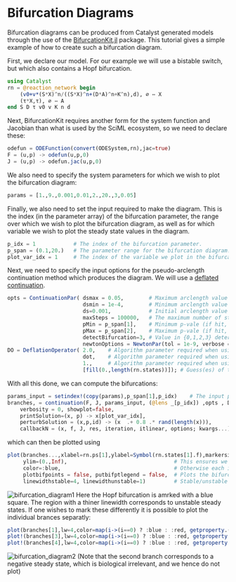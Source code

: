 # Bifurcation Diagrams
Bifurcation diagrams can be produced from Catalyst generated models through the use of the [BifurcationKit.jl](https://github.com/rveltz/BifurcationKit.jl/) package. This tutorial gives a simple example of how to create such a bifurcation diagram.

First, we declare our model. For our example we will use a bistable switch, but which also contains a Hopf bifurcation.
```julia
using Catalyst
rn = @reaction_network begin
    (v0+v*(S*X)^n/((S*X)^n+(D*A)^n+K^n),d), ∅ ↔ X
    (τ*X,τ), ∅ ↔ A
end S D τ v0 v K n d
```
Next, BifurcationKit requires another form for the system function and Jacobian than what is used by the SciML ecosystem, so we need to declare these:
```julia
odefun = ODEFunction(convert(ODESystem,rn),jac=true)
F = (u,p) -> odefun(u,p,0)      
J = (u,p) -> odefun.jac(u,p,0)
```
We also need to specify the system parameters for which we wish to plot the bifurcation diagram:
```julia
params = [1.,9.,0.001,0.01,2.,20.,3,0.05]
```
Finally, we also need to set the input required to make the diagram. This is the index (in the parameter array) of the bifurcation parameter, the range over which we wish to plot the bifurcation diagram, as well as for which variable we wish to plot the steady state values in the diagram.
```julia
p_idx = 1            # The index of the bifurcation parameter.
p_span = (0.1,20.)   # The parameter range for the bifurcation diagram.
plot_var_idx = 1     # The index of the variable we plot in the bifurcation diagram.
```

Next, we need to specify the input options for the pseudo-arclength continuation method which produces the diagram. We will use a [deflated continuation](https://rveltz.github.io/BifurcationKit.jl/dev/DeflatedContinuation/).
```julia
opts = ContinuationPar( dsmax = 0.05,        # Maximum arclength value of the pseudo-arc length continuation method.
                        dsmin = 1e-4,        # Minimum arclength value of the pseudo-arc length continuation method.
                        ds=0.001,            # Initial arclength value of the pseudo-arc length continuation method (should be positive).
                        maxSteps = 100000,   # The maximum number of steps.
                        pMin = p_span[1],    # Minimum p-vale (if hit, the method stops).
                        pMax = p_span[2],    # Maximum p-vale (if hit, the method stops).
                        detectBifurcation=3, # Value in {0,1,2,3} determening to what extent bofurcation points are detected (0 means nothing is done, 3 both them and there localisation are detected).
                        newtonOptions = NewtonPar(tol = 1e-9, verbose = false, maxIter = 15)) #Parameters to the newton solver (when finding fixed points) see BifurcationKit documentation.
DO = DeflationOperator( 2.0,    # Algorithm parameter required when using deflated continuation, see BifurcationKit documentation.
                        dot,    # Algorithm parameter required when using deflated continuation, see BifurcationKit documentation.
                        1.,     # Algorithm parameter required when using deflated continuation, see BifurcationKit documentation.
                        [fill(0.,length(rn.states))]); # Guess(es) of the fixed point for the initial parameter set. Do not need to be exact.

```
With all this done, we can compute the bifurcations:
```julia
params_input = setindex!(copy(params),p_span[1],p_idx)    # The input parameter values have to start at the first index of our parameter span.
branches, = continuation(F, J, params_input, (@lens _[p_idx]) ,opts , DO,             # Gives our input.
    verbosity = 0, showplot=false,                                                    # We do not want to display, or plot, intermediary results.
    printSolution=(x, p) -> x[plot_var_idx],                                          # How we wish to print the output in the diagram. Here we simply want the value of the target varriable.
    perturbSolution = (x,p,id) -> (x  .+ 0.8 .* rand(length(x))),                     # Parameter for the continuation method, see BifurcationKit documentation.
    callbackN = (x, f, J, res, iteration, itlinear, options; kwargs...) -> res <1e7)  # Parameter for the continuation method, see BifurcationKit documentation.
```
which can then be plotted using
```julia
plot(branches...,xlabel=rn.ps[1],ylabel=Symbol(rn.states[1].f),markersize=4,
     ylim=(0.,Inf),                                  # This ensures we do not display negative solutions.
     color=:blue,                                    # Otherwise each individual branch will have their separate colors.
     plotbifpoints = false, putbifptlegend = false,  # Plots the bifurcation point(s).
     linewidthstable=4, linewidthunstable=1)         # Stable/unstable values are distinguised by line thickness.
```
![bifurcation_diagram1](../assets/bifurcation_diagram1.svg)
Here the Hopf bifurcation is amrked with a blue square. The region with a thiner linewidth corresponds to unstable steady states. If one wishes to mark these differently it is possible to plot the individual brances separatly:
```julia
plot(branches[1],lw=4,color=map(i->(i==0) ? :blue : :red, getproperty.(branches[1].branch,:n_unstable)))
plot!(branches[3],lw=4,color=map(i->(i==0) ? :blue : :red, getproperty.(branches[3].branch,:n_unstable)))
plot!(branches[4],lw=4,color=map(i->(i==0) ? :blue : :red, getproperty.(branches[4].branch,:n_unstable)),plotbifpoints = false,xlabel=rn.ps[1],ylabel=Symbol(rn.states[1].f))
```
![bifurcation_diagram2](../assets/bifurcation_diagram2.svg)
(Note that the second branch corresponds to a negative steady state, which is biological irrelevant, and we hence do not plot)